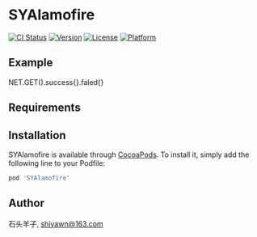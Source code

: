 # SYAlamofire

[![CI Status](https://img.shields.io/travis/shiyawn@163.com/SYAlamofire.svg?style=flat)](https://travis-ci.org/shiyawn@163.com/SYAlamofire)
[![Version](https://img.shields.io/cocoapods/v/SYAlamofire.svg?style=flat)](https://cocoapods.org/pods/SYAlamofire)
[![License](https://img.shields.io/cocoapods/l/SYAlamofire.svg?style=flat)](https://cocoapods.org/pods/SYAlamofire)
[![Platform](https://img.shields.io/cocoapods/p/SYAlamofire.svg?style=flat)](https://cocoapods.org/pods/SYAlamofire)

## Example

NET.GET().success{}.faled{}

## Requirements

## Installation

SYAlamofire is available through [CocoaPods](https://cocoapods.org). To install
it, simply add the following line to your Podfile:

```ruby
pod 'SYAlamofire'
```

## Author

石头羊子, shiyawn@163.com
